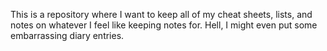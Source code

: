 This is a repository where I want to keep all of my cheat sheets,
lists, and notes on whatever I feel like keeping notes for.
Hell, I might even put some embarrassing diary entries.
